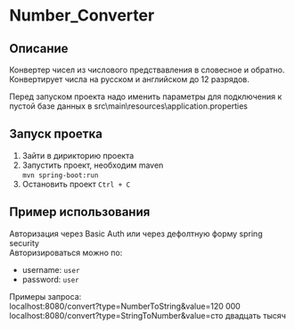 # Number_Converter  
  

## Описание
Конвертер чисел из числового предствавления в словесное и обратно.  
Конвертирует числа на русском и английском до 12 разрядов.  
  
Перед запуском проекта надо именить параметры для подключения к пустой базе данных в src\main\resources\application.properties  

## Запуск проетка  
1. Зайти в дирикторию проекта  
2. Запустить проект, необходим maven  
```mvn spring-boot:run```
3. Остановить проект `Ctrl + C`

## Пример использования  
Авторизация через Basic Auth или через дефолтную форму spring security  
Авторизироваться можно по:  
+ username: `user`
+ password: `user`
 
Примеры запроса:  
localhost:8080/convert?type=NumberToString&value=120 000  
localhost:8080/convert?type=StringToNumber&value=сто двадцать тысяч
